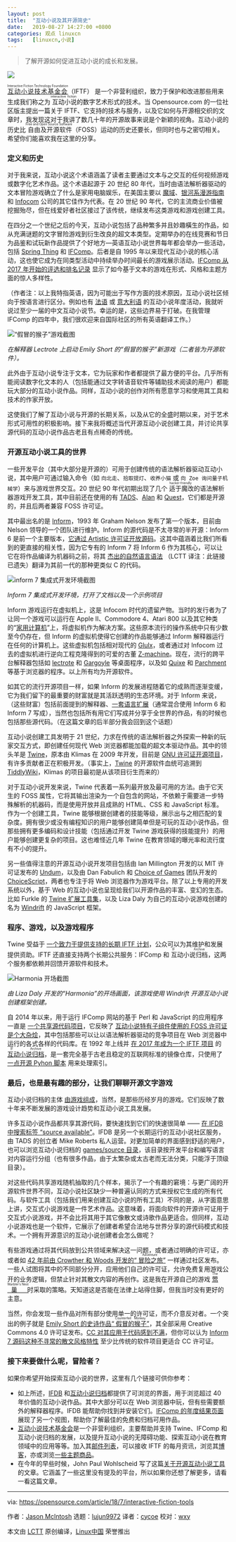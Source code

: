 ```yaml
---
layout: post
title:	"互动小说及其开源简史"
date:	2019-08-27 14:27:00 +0800 
categories:	观点 linuxcn 
tags:	[linuxcn,小说]
---
```




> 
> 了解开源如何促进互动小说的成长和发展。
> 
> 
> 


![](/Asserts/Images//attachment/album/201908/27/142657ryf4pa2lym6fe6f1.jpg)


<ruby> <a href="http://iftechfoundation.org/">  互动小说技术基金会 </a> <rt>  Interactive Fiction Technology Foundation </rt></ruby>（IFTF） 是一个非营利组织，致力于保护和改进那些用来生成我们称之为<ruby> 互动小说 <rt>  interactive fiction </rt></ruby>的数字艺术形式的技术。当 Opensource.com 的一位社区版主提出一篇关于 IFTF、它支持的技术与服务，以及它如何与开源相交织的文章时，我发现这对于我讲了数几十年的开源故事来说是个新颖的视角。互动小说的历史比<ruby> 自由及开源软件 <rt>  Free and Open Source Software </rt></ruby>（FOSS）运动的历史还要长，但同时也与之密切相关。希望你们能喜欢我在这里的分享。


### 定义和历史


对于我来说，互动小说这个术语涵盖了读者主要通过文本与之交互的任何视频游戏或数字化艺术作品。这个术语起源于 20 世纪 80 年代，当时由语法解析器驱动的文本冒险游戏确立了什么是家用电脑娱乐，在美国主要以 [魔域](https://en.wikipedia.org/wiki/Zork)、[银河系漫游指南](https://en.wikipedia.org/wiki/The_Hitchhiker%27s_Guide_to_the_Galaxy_(video_game)) 和 [Infocom](https://en.wikipedia.org/wiki/Infocom) 公司的其它佳作为代表。在 20 世纪 90 年代，它的主流商业价值被挖掘殆尽，但在线爱好者社区接过了该传统，继续发布这类游戏和游戏创建工具。


在四分之一个世纪之后的今天，互动小说包括了品种繁多并且妙趣橫生的作品，如从充满谜题的文字冒险游戏到衍生改良的超文本类型。定期举办的在线竞赛和节日为品鉴和试玩新作品提供了个好地方—英语互动小说世界每年都会举办一些活动，包括 [Spring Thing](http://www.springthing.net/) 和 [IFComp](http://ifcomp.org/)。后者是自 1995 年以来现代互动小说的核心活动，这也使它成为在同类型活动中持续举办时间最长的游戏展示活动。[IFComp 从 2017 年开始的评选和排名记录](https://ifcomp.org/comp/2017) 显示了如今基于文本的游戏在形式、风格和主题方面的惊人多样性。


（作者注：以上我特指英语，因为可能出于写作方面的技术原因，互动小说社区倾向于按语言进行区分。例如也有 [法语](http://www.fiction-interactive.fr/) 或 [意大利语](http://www.oldgamesitalia.net/content/marmellata-davventura-2018) 的互动小说年度活动，我就听说过至少一届的中文互动小说节。幸运的是，这些边界易于打破。在我管理 IFComp 的四年中，我们很欢迎来自国际社区的所有英语翻译工作。）


![“假冒的猴子”游戏截图](/Asserts/Images//attachment/album/201908/27/143200dmhffy912cflgfql.jpg)


*在解释器 Lectrote 上启动 Emily Short 的“假冒的猴子”新游戏（二者皆为开源软件）。*


此外由于互动小说专注于文本，它为玩家和作者都提供了最方便的平台。几乎所有能阅读数字化文本的人（包括能通过文字转语音软件等辅助技术阅读的用户）都能玩大部分的互动小说作品。同样，互动小说的创作对所有愿意学习和使用其工具和技术的作家开放。


这使我们了解了互动小说与开源的长期关系，以及从它的全盛时期以来，对于艺术形式可用性的积极影响。接下来我将概述当代开源互动小说创建工具，并讨论共享源代码的互动小说作品古老且有点稀奇的传统。


### 开源互动小说工具的世界


一些开发平台（其中大部分是开源的）可用于创建传统的语法解析器驱动互动小说，其中用户可通过输入命令（如 `向北走`、`拾取提灯`、`收养小猫` 或 `向 Zoe 询问量子机械学`）来与游戏世界交互。20 世纪 90 年代初期出现了几个<ruby> 适于魔改 <rt>  hacker-friendly </rt></ruby>的语法解析器游戏开发工具，其中目前还在使用的有 [TADS](http://tads.org/)、[Alan](https://www.alanif.se/) 和 [Quest](http://textadventures.co.uk/quest/)，它们都是开源的，并且后两者兼容 FOSS 许可证。


其中最出名的是 [Inform](http://inform7.com/)，1993 年 Graham Nelson 发布了第一个版本，目前由 Nelson 领导的一个团队进行维护。Inform 的源代码是不太寻常的半开源：Inform 6 是前一个主要版本，[它通过 Artistic 许可证开放源码](https://github.com/DavidKinder/Inform6)。这其中蕴涵着比我们所看到的更直接的相关性，因为它专有的 Inform 7 将 Inform 6 作为其核心，可以让它在将作品编译为机器码之前，将其 [杰出的自然语言语法](http://inform7.com/learn/man/RB_4_1.html#e307) （LCTT 译注：此链接已遗失）翻译为其前一代的那种更类似 C 的代码。


![inform 7 集成式开发环境截图](/Asserts/Images//attachment/album/201908/27/143225f3s8s28ptotxl8n3.jpg)


*Inform 7 集成式开发环境，打开了文档以及一个示例项目*


Inform 游戏运行在虚拟机上，这是 Infocom 时代的遗留产物。当时的发行者为了让同一个游戏可以运行在 Apple II、Commodore 4、Atari 800 以及其它种类的“[家用计算机](https://www.youtube.com/watch?v=bu55q_3YtOY)”上，将虚拟机作为解决方案。这些原本流行的操作系统中只有少数至今仍存在，但 Inform 的虚拟机使得它创建的作品能够通过 Inform 解释器运行在任何的计算机上。这些虚拟机包括相对现代的 [Glulx](http://ifwiki.org/index.php/Glulx)，或者通过对 Infocom 过去的虚拟机进行逆向工程克隆得到的可爱的古董 [Z-machine](http://ifwiki.org/index.php/Z-machine)。现在，流行的跨平台解释器包括如 [lectrote](https://github.com/erkyrath/lectrote) 和 [Gargoyle](https://github.com/garglk/garglk/) 等桌面程序，以及如 [Quixe](http://eblong.com/zarf/glulx/quixe/) 和 [Parchment](https://github.com/curiousdannii/parchment) 等基于浏览器的程序。以上所有均为开源软件。


如其它的流行开源项目一样，如果 Inform 的发展进程随着它的成熟而逐渐变缓，它为我们留下的最重要的财富就是其活跃透明的生态环境。对于 Inform 来说，（这些财富）包括前面提到的解释器、[一套语言扩展](https://github.com/i7/extensions)（通常混合使用 Inform 6 和 Inform 7 写成），当然也包括所有用它们写成并分享于全世界的作品，有的时候也包括那些源代码。（在这篇文章的后半部分我会回到这个话题）


互动小说创建工具发明于 21 世纪，力求在传统的语法解析器之外探索一种新的玩家交互方式，即创建任何现代 Web 浏览器都能加载的超文本驱动作品。其中的领头羊是 [Twine](http://twinery.org/)，原本由 Klimas 在 2009 年开发，目前是 [GNU 许可证开源项目](https://github.com/klembot/twinejs)，有许多贡献者正在积极开发。（事实上，[Twine](https://opensource.com/article/18/7/twine-vs-renpy-interactive-fiction) 的开源软件血统可追溯到 [TiddlyWiki](https://tiddlywiki.com/)，Klimas 的项目最初是从该项目衍生而来的）


对于互动小说开发来说，Twine 代表着一系列最开放及最可用的方法。由于它天生的 FOSS 属性，它将其输出渲染为一个自包含的网站，不依赖于需要进一步特殊解析的机器码，而是使用开放并且成熟的 HTML、CSS 和 JavaScript 标准。作为一个创建工具，Twine 能够根据创建者的技能等级，展示出与之相匹配的复杂度。拥有很少或没有编程知识的用户能够创建简单但是可玩的互动小说作品，但那些拥有更多编码和设计技能（包括通过开发 Twine 游戏获得的技能提升）的用户能够创建更复杂的项目。这也难怪近几年 Twine 在教育领域的曝光率和流行度有不小的提升。


另一些值得注意的开源互动小说开发项目包括由 Ian Millington 开发的以 MIT 许可证发布的 [Undum](https://github.com/idmillington/undum)，以及由 Dan Fabulich 和 [Choice of Games](https://www.choiceofgames.com/) 团队开发的 [ChoiceScript](https://github.com/dfabulich/choicescript)，两者也专注于将 Web 浏览器作为游戏平台。除了以上专用的开发系统以外，基于 Web 的互动小说也呈现给我们以开源作品的丰富、变幻的生态。比如 Furkle 的 [Twine 扩展工具集](https://github.com/furkle)，以及 Liza Daly 为自己的互动小说游戏创建的名为 [Windrift](https://github.com/lizadaly/windrift) 的 JavaScript 框架。


### 程序、游戏，以及游戏程序


Twine 受益于 [一个致力于提供支持的长期 IFTF 计划](http://iftechfoundation.org/committees/twine/)，公众可以为其维护和发展提供资助。IFTF 还直接支持两个长期公共服务：IFComp 和<ruby> 互动小说归档 <rt>  IF Archive </rt></ruby>，这两个服务都依赖并回馈开源软件和技术。


![Harmonia 开场截图](/Asserts/Images//attachment/album/201908/27/143254u7gt1mhqoeexa9ba.jpg)


*由 Liza Daly 开发的“Harmonia”的开场画面，该游戏使用 Windrift 开源互动小说创建框架创建。*


自 2014 年以来，用于运行 IFComp 网站的基于 Perl 和 JavaScript 的应用程序一直是 [一个共享源代码项目](https://github.com/iftechfoundation/ifcomp)，它反映了 [互动小说特有子组件使用的 FOSS 许可证是个大杂烩](https://github.com/iftechfoundation/ifcomp/blob/master/LICENSE.md)，其中包括那些可以让以语法解析器驱动的竞争项目在 Web 浏览器中运行的各式各样的代码库。在 1992 年上线并 [在 2017 年成为一个 IFTF 项目](http://blog.iftechfoundation.org/2017-06-30-iftf-is-adopting-the-if-archive.html) 的 <ruby> <a href="https://www.ifarchive.org/">  互动小说归档 </a> <rt>  IF Archive </rt></ruby>，是一套完全基于古老且稳定的互联网标准的镜像仓库，只使用了 [一点开源 Pyhon 脚本](https://github.com/iftechfoundation/ifarchive-ifmap-py) 用来处理索引。


### 最后，也是最有趣的部分，让我们聊聊开源文字游戏


互动小说归档的主体 [由游戏组成](https://www.ifarchive.org/indexes/if-archiveXgames)，当然，是那些历经岁月的游戏。它们反映了数十年来不断发展的游戏设计趋势和互动小说工具发展。


许多互动小说作品都共享其源代码，要快速找到它们的快速很简单 —— [在 IFDB 中搜索标签 “source available”](http://ifdb.tads.org/search?sortby=ratu&searchfor=%22source+available%22)。IFDB 是另一个长期运行的互动小说社区服务，由 TADS 的创立者 Mike Roberts 私人运营。对更加简单的界面感到舒适的用户，也可以浏览互动小说归档的 [games/source 目录](https://www.ifarchive.org/indexes/if-archiveXgamesXsource.html)，该目录按开发平台和编写语言对内容运行分组（也有很多作品，由于太繁杂或太古老而无法分类，只能浮于顶级目录）。


对这些代码共享游戏随机抽取的几个样本，揭示了一个有趣的窘境：与更广阔的开源软件世界不同，互动小说社区缺少一种普遍认同的方式来授权它生成的所有代码。与软件工具（包括我们用来创建互动小说的所有工具）不同的是，从字面意思上讲，交互式小说游戏是一件艺术作品。这意味着，将面向软件的开源许可证用于交互式小说游戏，并不会比将其用于其它像散文或诗歌作品更适合。但同样，互动小说游戏也是一个软件，它展示了创建者希望合法地与世界分享的源代码模式和技术。一个拥有开源意识的互动小说创建者会怎么做呢？


有些游戏通过将其代码放到公共领域来解决这一问题，或者通过明确的许可证，亦或者如 [42 年前由 Crowther 和 Woods 开发的“<ruby> 冒险之旅 <rt>  Adventure </rt></ruby>”](http://ifdb.tads.org/viewgame?id=fft6pu91j85y4acv) 一样通过社区发布。一些人试图将其中的不同部分分开，应用他们自己的许可证，允许免费复用游戏公开的业务逻辑，但禁止针对其散文内容的再创作。这是我在开源自己的游戏 <ruby> <a href="https://github.com/jmacdotorg/warblers-nest/">  莺巢 </a> <rt>  The Warbler’s Nest </rt></ruby> 时采取的策略。天知道这是否能在法律上站得住脚，但我当时没有更好的主意。


当然，你会发现一些作品对所有部分使用单一的许可证，而不介意反对者。一个突出的例子就是 [Emily Short 的史诗作品“<ruby> 假冒的猴子 <rt>  Counterfeit Monkey </rt></ruby>”](https://github.com/i7/counterfeit-monkey)，其全部采用 Creative Commons 4.0 许可证发布。[CC 对其应用于代码感到不满](https://creativecommons.org/faq/#can-i-apply-a-creative-commons-license-to-software)，但你可以认为 [Inform 7 源码这种不寻常的散文风格特性](https://github.com/i7/counterfeit-monkey/blob/master/Counterfeit%20Monkey.materials/Extensions/Counterfeit%20Monkey/Liquids.i7x) 至少比传统的软件项目更适合 CC 许可证。


### 接下来要做什么呢，冒险者？


如果你希望开始探索互动小说的世界，这里有几个链接可供你参考：


* 如上所述，[IFDB](http://ifdb.tads.org/) 和[互动小说归档](https://ifarchive.org/)都提供了可浏览的界面，用于浏览超过 40 年价值的互动小说作品。其中大部分可以在 Web 浏览器中玩，但有些需要额外的解释器程序。IFDB 能帮助你找到并安装它们。[IFComp 的年度结果页面](https://ifcomp.org/comp/last_comp)展现了另一个视图，帮助你了解最佳的免费和归档可用作品。
* [互动小说技术基金会](http://iftechfoundation.org/)是一个非营利组织，主要帮助并支持 Twine、IFComp 和互动小说归档的发展，以及提升互动小说的无障碍功能、探索互动小说在教育领域中的应用等等。加入其[邮件列表](http://iftechfoundation.org/cgi-bin/mailman/listinfo/friends)，可以接收 IFTF 的每月资讯，浏览其[博客](http://blog.iftechfoundation.org/)，亦或浏览[一些主题商品](http://blog.iftechfoundation.org/2017-12-20-the-iftf-gift-shop-is-now-open.html)。
* 在今年的早些时候，John Paul Wohlscheid 写了这篇[关于开源互动小说工具](https://itsfoss.com/create-interactive-fiction/)的文章。它涵盖了一些这里没有提及的平台，所以如果你还想了解更多，请看一看这篇文章。




---


via: <https://opensource.com/article/18/7/interactive-fiction-tools>


作者：[Jason Mclntosh](https://opensource.com/users/jmac) 选题：[lujun9972](https://github.com/lujun9972) 译者：[cycoe](https://github.com/cycoe) 校对：[wxy](https://github.com/wxy)


本文由 [LCTT](https://github.com/LCTT/TranslateProject) 原创编译，[Linux中国](https://linux.cn/) 荣誉推出
